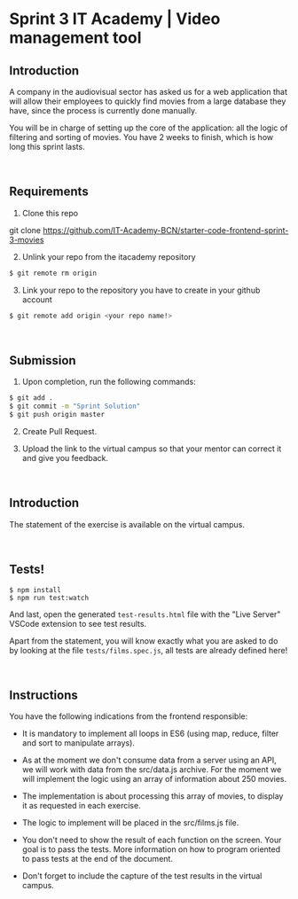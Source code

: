 # Sprint 3 IT Academy | Video management tool

## Introduction

A company in the audiovisual sector has asked us for a web application that will allow their employees to quickly find movies from a large database they have, since the process is currently done manually.

You will be in charge of setting up the core of the application: all the logic of filtering and sorting of movies. You have 2 weeks to finish, which is how long this sprint lasts.

<br>

## Requirements


1. Clone this repo

git clone https://github.com/IT-Academy-BCN/starter-code-frontend-sprint-3-movies


2. Unlink your repo from the itacademy repository
```bash
$ git remote rm origin
```

3. Link your repo to the repository you have to create in your github account
```bash
$ git remote add origin <your repo name!>
```

<br>

## Submission

1. Upon completion, run the following commands:

```bash
$ git add .
$ git commit -m "Sprint Solution"
$ git push origin master
```

2. Create Pull Request.

3. Upload the link to the virtual campus so that your mentor can correct it and give you feedback.



<br>

## Introduction

The statement of the exercise is available on the virtual campus.

<br>

## Tests!


```shell
$ npm install
$ npm run test:watch
```

And last, open the generated `test-results.html` file with the "Live Server" VSCode extension to see test results.

Apart from the statement, you will know exactly what you are asked to do by looking at the file `tests/films.spec.js`, all tests are already defined here!

<br>

## Instructions

You have the following indications from the frontend responsible:

- It is mandatory to implement all loops in ES6 (using map, reduce, filter and sort to manipulate arrays).

- As at the moment we don't consume data from a server using an API, we will work with data from the src/data.js archive. For the moment we will implement the logic using
an array of information about 250 movies.

- The implementation is about processing this array of movies, to display it as requested in each exercise.

- The logic to implement will be placed in the src/films.js file.

- You don't need to show the result of each function on the screen. Your goal is to pass the tests.  More information on how to program oriented to pass tests at the end of the document.

- Don't forget to include the capture of the test results in the virtual campus.


